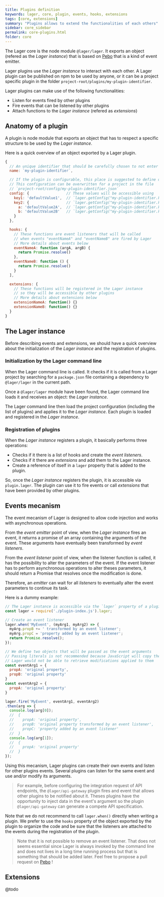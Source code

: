 ```yaml
---
title: Plugins definition
keywords: lager, core, plugin, events, hooks, extensions
tags: [core, extensions]
summary: "Plugins allows to extend the functionalities of each others"
sidebar: core_sidebar
permalink: core-plugins.html
folder: core
---
```


The Lager core is the node module `@lager/lager`. It exports an object (refered as the *Lager instance*) that is based on [Pebo](https://github.com/AlexisNo/pebo#readme)
that is a kind of event emitter.

Lager plugins use the *Lager instance* to interact with each other. A Lager plugin can be published on npm to be used by anyone, or it can be a project
specific plugin in the folder `project-root/plugins/my-plugin-identifier`.

Lager plugins can make use of the following functionalities:

*   Listen for events fired by other plugins
*   Fire events that can be listened by other plugins
*   Attach functions to the *Lager instance* (refered as *extensions*)

## Anatomy of a plugin

A plugin is node module that exports an object that has to respect a specific structure to be used by the *Lager instance*.

Here is a quick overview of an object exported by a Lager plugin.

```javascript
{
  // An unique identifier that should be carefully chosen to not enter in conflict with other plugins
  name: `my-plugin-identifier`,

  // If the plugin is configurable, this place is suggested to define default values
  // This configuration can be overwritten for a project in the file
  // `project-root/config/my-plugin-identifier.json`
  config: {                 // These values will be accessible using
    key1: 'defaultValue1',  // `lager.getConfig("my-plugin-identifier.key1")`
    key2: {                 // `lager.getConfig("my-plugin-identifier.key2")`
      a: 'defaultValue2A',  // `lager.getConfig("my-plugin-identifier.key2.a")`
      b: 'defaultValue2B'   // `lager.getConfig("my-plugin-identifier.key2.b")`
    }
  },

  hooks: {
    // These functions are event listeners that will be called
    // when events "eventNameA" and "eventNameB" are fired by Lager
    // More details about events below
    eventNameA: function (argA, argB) {
      return Promise.resolve()
    },
    eventNameB: function () {
      return Promise.resolve()
    }
  ],

  extensions: {
    // These functions will be registered in the Lager instance
    // so they will be accessible by other plugins
    // More details about extensions below
    extensionNameA: function() {}
    extensionNameB: function() {}
  }
}
```

## The Lager instance

Before describing events and extensions, we should have a quick overview about the initialization of the *Lager instance* and the registration of plugins.

### Initialization by the Lager command line

When the Lager command line is called. It checks if it is called from a Lager project by searching for a `package.json` file containing a dependency to
`@lager/lager` in the current path.

Once a `@lager/lager` module have been found, the Lager command line loads it and receives an object: the *Lager instance*.

The Lager command line then load the project configuration (including the list of plugins) and applies it to the *Lager instance*. Each plugin is loaded and
registered in the *Lager instance*.

### Registration of plugins

When the *Lager instance* registers a plugin, it basically performs three operations:

*   Checks if it there is a list of hooks and create the *event listeners*.
*   Checks if it there are *extensions* and add them to the Lager instance.
*   Create a reference of itself in a `lager` property that is added to the plugin.

So, once the *Lager instance* registers the plugin, it is accessible via `plugin.lager`. The plugin can use it to fire events or call *extensions* that have
been provided by other plugins.

## Events mecanism

The event mecanism of Lager is designed to allow code injection and works with asynchronous operations.

From the *event emitter* point of view, when the *Lager instance* fires an event, it returns a promise of an array containing the arguments of the event. These
arguments have eventually been transformed by *event listeners*.

From the *event listener* point of view, when the listener function is called, it has the possibility to alter the parameters of the event. If the event
listener has to perform asynchronous operations to alter theses parameters, it should return a Promise that resolves once the modification is done.

Therefore, an *emitter* can wait for all *listeners* to eventually alter the event parameters to continue its task.

Here is a dummy example:

```javascript
// The Lager instance is accessible via the `lager` property of a plugin once it has been registered
const lager = require('./plugin-index.js').lager;

// Create an event listener
lager.when('MyEvent', (myArg1, myArg2) => {
  myArg.propB += ' transformed by an event listener';
  myArg.propC = 'property added by an event listener';
  return Promise.resolve();
});

// We define two objects that will be passed as the event arguments
// Passing literals is not recommended because JavaScript will copy them when passing them as arguments
// Lager would not be able to retrieve modifications applied to them
const eventArg1 = {
  propA: 'original property',
  propB: 'original property'
}
const eventArg2 = {
  propA: 'original property'
}

lager.fire('MyEvent', eventArg1, eventArg2)
.then(arg => {
  console.log(arg[0]);
  //  {
  //    propA: 'original property',
  //    propB: 'original property transformed by an event listener',
  //    propC: 'property added by an event listener'
  //  }
  console.log(arg[1]);
  //  {
  //    propA: 'original property'
  //  }
});
```

Using this mecanism, Lager plugins can create their own events and listen for other plugins events. Several plugins can listen for the same event and
use and/or modify its arguments.

> For example, before configuring the integration request of API endpoints, the `@lager/api-gateway` plugin fires and event that allows other plugins to be
> notified about it. Theses plugins have the opportunity to inject data in the event's argument so the plugin `@lager/api-gateway` can generate a compete API
> specification.

Note that we do not recommend to call `lager.when()` directly when writing a plugin. We prefer to use the `hooks` property of the object exported by the plugin
to organize the code and be sure that the listeners are attached to the events during the registration of the plugin.

> Note that it is not possible to remove an event listener. That does not seems essential since Lager is always invoked by the command line and does not lives
> in a long time running process but that is something that should be added later. Feel free to propose a pull request on [Pebo](https://github.com/AlexisNo/pebo) !


## Extensions

@todo
